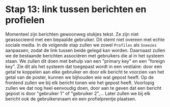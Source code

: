 # Stap 13: link tussen berichten en profielen
Momenteel zijn berichten gewoonweg stukjes tekst. Ze zijn niet geassocieerd met een bepaalde gebruiker. Dit stemt niet overeen met echte sociale media. In de volgende stap zullen we zowel `Profiles` als `Sneezes` aanpassen, zodat de link tussen beide gelegd kan worden. Daarnaast zullen we de bestaande berichten associëren met gebruikers die al in het systeem staan. We zullen dit doen met behulp van een "primary key" en een "foreign key". Zie dit als het systeem dat toegepast wordt in een vestiaire: door een getal te koppelen aan elke gebruiker en door elk bericht te voorzien van het getal van de poster, kunnen we bijhouden wie wat gepost heeft. Op de frontend zullen we bij elk bericht tonen wie het gepost heeft. Voorlopig zullen we dat nog heel eenvoudig doen, door aan te geven dat een bericht gepost is door "gebruiker 1" of "gebruiker 2",... Later zullen we bij elk bericht ook de gebruikersnaam en een profielprentje plaatsen.
